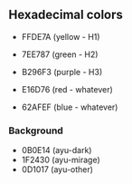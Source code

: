 ## Hexadecimal colors
- FFDE7A (yellow - H1)
- 7EE787 (green - H2)
- B296F3 (purple - H3)

- E16D76 (red - whatever)
- 62AFEF (blue - whatever)

### Background
- 0B0E14 (ayu-dark)
- 1F2430 (ayu-mirage)
- 0D1017 (ayu-other)  
